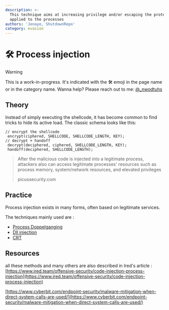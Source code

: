 ```yaml
---
description: >-
  This technique aims at increasing privilege and/or escaping the protections
  applied to the processes
authors: 'Jenaye, ShutdownRepo'
category: evasion
---
```


# 🛠️ Process injection

> [!WARNING]
> This is a work-in-progress. It's indicated with the 🛠️ emoji in the page name or in the category name. Wanna help? Please reach out to me: [@_nwodtuhs](https://twitter.com/_nwodtuhs)

## Theory

Instead of simply executing the shellcode, it has become common to find tricks to hide its active load. The classic schema looks like this:


```
// encrypt the shellcode 
 encrypt(ciphered, SHELLCODE, SHELLCODE_LENGTH, KEY);
// decrypt + handoff 
 decrypt(deciphered, ciphered, SHELLCODE_LENGTH, KEY); 
 handoff(deciphered, SHELLCODE_LENGTH);

```


> After the malicious code is injected into a legitimate process, attackers also can access legitimate processes' resources such as process memory, system/network resources, and elevated privileges 
>
> picussecurity.com

## Practice

Process injection exists in many forms, often based on legitimate services.

The techniques mainly used are : 

* [Process Doppelganging](https://thehackernews.com/2017/12/malware-process-doppelganging.html)
* [Dll injection](https://www.ired.team/offensive-security/code-injection-process-injection/dll-injection)
* [CRT](https://damonmohammadbagher.medium.com/bypassing-anti-virus-by-creating-remote-thread-into-target-process-45f145b2ac7a)

## Resources

all these methods and many others are also described in Ired's article : [https://www.ired.team/offensive-security/code-injection-process-injection](https://www.ired.team/offensive-security/code-injection-process-injection)

[https://www.cyberbit.com/endpoint-security/malware-mitigation-when-direct-system-calls-are-used/](https://www.cyberbit.com/endpoint-security/malware-mitigation-when-direct-system-calls-are-used/)
